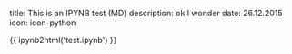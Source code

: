 title: This is an IPYNB test (MD)
description: ok I wonder
date: 26.12.2015
icon: icon-python

{{ ipynb2html('test.ipynb') }}
